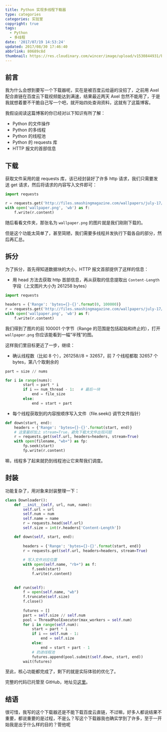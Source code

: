 ```yaml
---
title: Python 实现多线程下载器
type: categories
categories: 实验室
copyright: true
tags:
  - Python
  - 多线程
date: '2017/07/19 14:53:24'
updated: 2017/08/30 17:46:40
abbrlink: 80689c8d
thumbnail: https://res.cloudinary.com/wincer/image/upload/v1530844931/blog/python_downloader/cover.png
---
```


## 前言

我为什么会想到要写一个下载器呢，实在是被百度云给逼的没招了，之前用 Axel 配合直链在百度云下载视频能达到满速，结果最近两天 Axel 忽然不能用了，于是我就想着要不干脆自己写一个吧，就开始四处查询资料，这就有了这篇博客。

我假设阅读这篇博客的你已经对以下知识有所了解：

- Python 的文件操作
- Python 的多线程
- Python 的线程池
- Python 的 requests 库
- HTTP 报文的首部信息

<!-- more -->

## 下载

获取文件采用的是 requests 库，该已经封装好了许多 http 请求，我们只需要发送 get 请求，然后将请求的内容写入文件即可：

```python
import requests

r = requests.get('http://files.smashingmagazine.com/wallpapers/july-17/summer-cannonball/cal/july-17-summer-cannonball-cal-1920x1080.png')
with open('wallpaper.png', 'wb') as f:
    f.write(r.content)
```

随后看看文件夹，那张名为 `wallpaper.png` 的图片就是我们刚刚下载的。

但是这个功能太简单了，甚至简陋，我们需要多线程并发执行下载各自的部分，然后再汇总。

## 拆分

为了拆分，首先得知道数据块的大小，HTTP 报文首部提供了这样的信息：

- 用 head 方法去获取 http 首部信息，再从获取的信息提取出 `Content-Length` 字段（上文图片大小为 261258 bytes）

```python
import requests

headers = {'Range': 'bytes={}-{}'.format(0, 100000)}
r = requests.get('http://files.smashingmagazine.com/wallpapers/july-17/summer-cannonball/cal/july-17-summer-cannonball-cal-1920x1080.png', headers = headers)
with open('wallpaper.png', 'wb') as f:
    f.write(r.content)
```

我们得到了图片的前 100001 个字节（Range 的范围是包括起始和终止的），打开 `wallpaper.png` 你应该能看到一幅“半残”的图。

这样我们里目标更近了一步，继续：

- 确认线程数（比如 8 个），261258//8 = 32657，前 7 个线程都取 32657 个 bytes，第八个取剩余的


```python
part = size // nums

for i in range(nums):
        start = part * i
        if i == num_thread - 1:   # 最后一块
            end = file_size
        else:
            end = start + part
```

- 每个线程获取到的内容按顺序写入文件（file.seek() 调节文件指针）


```python
def down(start, end):
	headers = {'Range': 'bytes={}-{}'.format(start, end)}
	# 这里最好加上 stream=True，避免下载大文件出现问题
	r = requests.get(self.url, headers=headers, stream=True)
	with open(filename, "wb+") as fp:
        fp.seek(start)
        fp.write(r.content)
```

嘛，线程多了起来就扔到线程池让它来帮我们调度。

## 封装

功能复杂了，用对象来封装整理一下：

```python
class Downloader(): 
    def __init__(self, url, num, name):
        self.url = url
        self.num = num
        self.name = name
        r = requests.head(self.url)
        self.size = int(r.headers['Content-Length']) 

    def down(self, start, end):
        
        headers = {'Range': 'bytes={}-{}'.format(start, end)}
        r = requests.get(self.url, headers=headers, stream=True)
        
        # 写入文件对应位置
        with open(self.name, "rb+") as f:
            f.seek(start)
            f.write(r.content)
        
 
    def run(self):
        f = open(self.name, "wb")
        f.truncate(self.size)
        f.close()
        
        futures = []
        part = self.size // self.num 
        pool = ThreadPoolExecutor(max_workers = self.num)
        for i in range(self.num):
            start = part * i
            if i == self.num - 1:   
                end = self.size
            else:
                end = start + part - 1
            # 扔进线程池
            futures.append(pool.submit(self.down, start, end))
        wait(futures)
```

至此，核心功能都完成了，剩下的就是实际体验的优化了。

完整的代码已托管至 GitHub，地址见[这里](https://github.com/WincerChan/Py-Downloader)。

## 结语

很可惜，我写的这个下载器还是不能下载百度云直链，不过嘛，好多人都说结果不重要，都说重要的是过程，不是么？写这个下载器我也确实学到了许多，至于一开始我是出于什么样的目的？管他呢
